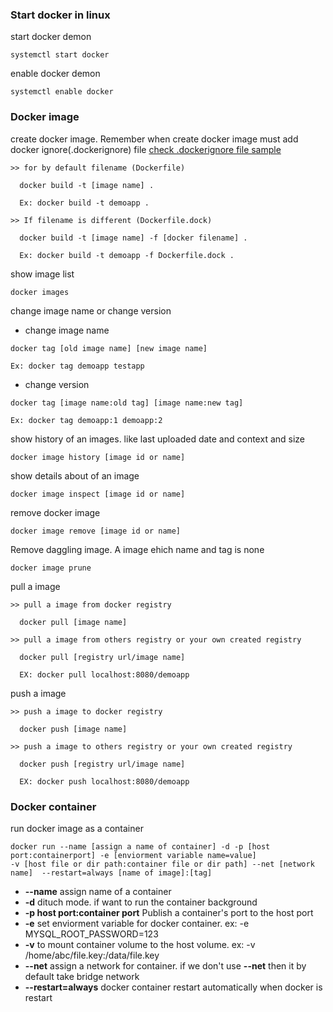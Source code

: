 ### Start docker in linux

start docker demon
```
systemctl start docker
```
enable docker demon
```
systemctl enable docker
```
### Docker image

create docker image. Remember when create docker image must add docker ignore(.dockerignore) file
[check .dockerignore file sample](https://github.com/dipakongit/devops_doc/blob/main/docker/.dockerignore)
```
>> for by default filename (Dockerfile)

  docker build -t [image name] .
  
  Ex: docker build -t demoapp .
  
>> If filename is different (Dockerfile.dock)

  docker build -t [image name] -f [docker filename] .
  
  Ex: docker build -t demoapp -f Dockerfile.dock .
```
show image list
```
docker images
```
change image name or change version
  * change image name
  ```
  docker tag [old image name] [new image name]
  
  Ex: docker tag demoapp testapp
  ```
  * change version
  ```
  docker tag [image name:old tag] [image name:new tag]
  
  Ex: docker tag demoapp:1 demoapp:2
  ```
show history of an images. like last uploaded date and context and size
```
docker image history [image id or name]
```
show details about of an image
```
docker image inspect [image id or name]
```
remove docker image
```
docker image remove [image id or name]
```
Remove daggling image. A image ehich name and tag is none
```
docker image prune
```
pull a image
```
>> pull a image from docker registry

  docker pull [image name]
  
>> pull a image from others registry or your own created registry

  docker pull [registry url/image name]
  
  EX: docker pull localhost:8080/demoapp
```
push a image
```
>> push a image to docker registry

  docker push [image name]
  
>> push a image to others registry or your own created registry

  docker push [registry url/image name]
  
  EX: docker push localhost:8080/demoapp
```

### Docker container

run docker image as a container
```
docker run --name [assign a name of container] -d -p [host port:containerport] -e [enviorment variable name=value] 
-v [host file or dir path:container file or dir path] --net [network name]  --restart=always [name of image]:[tag]
```
  * **--name** assign name of a container
  * **-d** dituch mode. if want to run the container background
  * **-p host port:container port** Publish a container's port to the host port
  * **-e** set enviorment variable for docker container. ex: -e MYSQL_ROOT_PASSWORD=123
  * **-v** to mount container volume to the host volume. ex: -v /home/abc/file.key:/data/file.key
  * **--net** assign a network for container. if we don't use **--net** then it by default take bridge network
  * **--restart=always** docker container restart automatically when docker is restart

